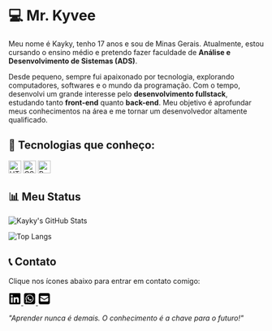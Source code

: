# 💻 Mr. Kyvee  

Meu nome é Kayky, tenho 17 anos e sou de Minas Gerais. Atualmente, estou cursando o ensino médio e pretendo fazer faculdade de **Análise e Desenvolvimento de Sistemas (ADS)**.  

Desde pequeno, sempre fui apaixonado por tecnologia, explorando computadores, softwares e o mundo da programação. Com o tempo, desenvolvi um grande interesse pelo **desenvolvimento fullstack**, estudando tanto **front-end** quanto **back-end**. Meu objetivo é aprofundar meus conhecimentos na área e me tornar um desenvolvedor altamente qualificado.  

## 🚀 Tecnologias que conheço:  
<p>
  <img src="https://cdn.jsdelivr.net/gh/devicons/devicon/icons/html5/html5-original.svg" alt="HTML5" width="25" height="25"/>
  <img src="https://cdn.jsdelivr.net/gh/devicons/devicon/icons/css3/css3-original.svg" alt="CSS3" width="25" height="25"/>
  <img src="https://cdn.jsdelivr.net/gh/devicons/devicon/icons/python/python-original.svg" alt="Python" width="25" height="25"/>
</p>

## 📊 Meu Status  
![Kayky's GitHub Stats](https://github-readme-stats.vercel.app/api?username=SeuUsername&show_icons=true&theme=radical)

![Top Langs](https://github-readme-stats.vercel.app/api/top-langs/?username=SeuUsername&layout=compact&theme=radical)   

## 📞 Contato  

Clique nos ícones abaixo para entrar em contato comigo:

<a href="https://www.linkedin.com/in/kayky-oliveira-silva-b7239934b/" target="_blank">
  <svg xmlns="http://www.w3.org/2000/svg" viewBox="0 0 448 512" width="25" height="25">
    <path d="M416 32H31.9C14.3 32 0 46.5 0 64.3v383.4C0 465.5 14.3 480 31.9 480H416c17.6 0 32-14.5 32-32.3V64.3c0-17.8-14.4-32.3-32-32.3zM135.4 416H69V202.2h66.5V416zm-33.2-243c-21.3 0-38.5-17.3-38.5-38.5S80.9 96 102.2 96c21.2 0 38.5 17.3 38.5 38.5 0 21.3-17.2 38.5-38.5 38.5zm282.1 243h-66.4V312c0-24.8-.5-56.7-34.5-56.7-34.6 0-39.9 27-39.9 54.9V416h-66.4V202.2h63.7v29.2h.9c8.9-16.8 30.6-34.5 62.9-34.5 67.2 0 79.7 44.3 79.7 101.9V416z"/>
  </svg>
</a>

<a href="https://wa.me/5531998287004" target="_blank">
  <svg xmlns="http://www.w3.org/2000/svg" viewBox="0 0 448 512" width="25" height="25">
    <path d="M92.1 254.6c0 24.9 7 49.2 20.2 70.1l3.1 5-13.3 48.6L152 365.2l4.8 2.9c20.2 12 43.4 18.4 67.1 18.4h.1c72.6 0 133.3-59.1 133.3-131.8c0-35.2-15.2-68.3-40.1-93.2c-25-25-58-38.7-93.2-38.7c-72.7 0-131.8 59.1-131.9 131.8zM274.8 330c-12.6 1.9-22.4 .9-47.5-9.9c-36.8-15.9-61.8-51.5-66.9-58.7c-.4-.6-.7-.9-.8-1.1c-2-2.6-16.2-21.5-16.2-41c0-18.4 9-27.9 13.2-32.3c.3-.3 .5-.5 .7-.8c3.6-4 7.9-5 10.6-5c2.6 0 5.3 0 7.6 .1c.3 0 .5 0 .8 0c2.3 0 5.2 0 8.1 6.8c1.2 2.9 3 7.3 4.9 11.8c3.3 8 6.7 16.3 7.3 17.6c1 2 1.7 4.3 .3 6.9c-3.4 6.8-6.9 10.4-9.3 13c-3.1 3.2-4.5 4.7-2.3 8.6c15.3 26.3 30.6 35.4 53.9 47.1c4 2 6.3 1.7 8.6-1c2.3-2.6 9.9-11.6 12.5-15.5c2.6-4 5.3-3.3 8.9-2s23.1 10.9 27.1 12.9c.8 .4 1.5 .7 2.1 1c2.8 1.4 4.7 2.3 5.5 3.6c.9 1.9 .9 9.9-2.4 19.1c-3.3 9.3-19.1 17.7-26.7 18.8zM448 96c0-35.3-28.7-64-64-64H64C28.7 32 0 60.7 0 96V416c0 35.3 28.7 64 64 64H384c35.3 0 64-28.7 64-64V96zM148.1 393.9L64 416l22.5-82.2c-13.9-24-21.2-51.3-21.2-79.3C65.4 167.1 136.5 96 223.9 96c42.4 0 82.2 16.5 112.2 46.5c29.9 30 47.9 69.8 47.9 112.2c0 87.4-72.7 158.5-160.1 158.5c-26.6 0-52.7-6.7-75.8-19.3z"/>
  </svg>
</a>

<a href="mailto:oslaw2029@gmail.com" target="_blank">
  <svg xmlns="http://www.w3.org/2000/svg" viewBox="0 0 448 512" width="25" height="25">
    <path d="M64 32C28.7 32 0 60.7 0 96L0 416c0 35.3 28.7 64 64 64l320 0c35.3 0 64-28.7 64-64l0-320c0-35.3-28.7-64-64-64L64 32zM218 271.7L64.2 172.4C66 156.4 79.5 144 96 144l256 0c16.5 0 30 12.4 31.8 28.4L230 271.7c-1.8 1.2-3.9 1.8-6 1.8s-4.2-.6-6-1.8zm29.4 26.9L384 210.4 384 336c0 17.7-14.3 32-32 32L96 368c-17.7 0-32-14.3-32-32l0-125.6 136.6 88.2c7 4.5 15.1 6.9 23.4 6.9s16.4-2.4 23.4-6.9z"/>
  </svg>
</a>

*"Aprender nunca é demais. O conhecimento é a chave para o futuro!"*
